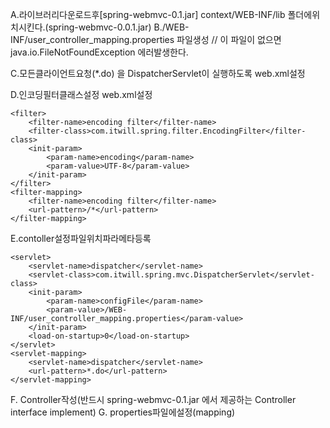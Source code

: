 A.라이브러리다운로드후[spring-webmvc-0.1.jar] context/WEB-INF/lib 폴더에위치시킨다.(spring-webmvc-0.0.1.jar)
B./WEB-INF/user_controller_mapping.properties 파일생성
		// 이 파일이 없으면 java.io.FileNotFoundException 에러발생한다.

C.모든클라이언트요청(*.do) 을 DispatcherServlet이 실행하도록  web.xml설정

D.인코딩필터클래스설정  web.xml설정	  

	<filter>
		<filter-name>encoding filter</filter-name>
		<filter-class>com.itwill.spring.filter.EncodingFilter</filter-class>
		<init-param>
			<param-name>encoding</param-name>
			<param-value>UTF-8</param-value>
		</init-param>
	</filter>
	<filter-mapping>
		<filter-name>encoding filter</filter-name>
		<url-pattern>/*</url-pattern>
	</filter-mapping>
	
E.contoller설정파일위치파라메타등록	

	<servlet>
		<servlet-name>dispatcher</servlet-name>
		<servlet-class>com.itwill.spring.mvc.DispatcherServlet</servlet-class>
		<init-param>
			<param-name>configFile</param-name>
			<param-value>/WEB-INF/user_controller_mapping.properties</param-value>
		</init-param>
		<load-on-startup>0</load-on-startup>
	</servlet>
	<servlet-mapping>
		<servlet-name>dispatcher</servlet-name>
		<url-pattern>*.do</url-pattern>
	</servlet-mapping>


F. Controller작성(반드시 spring-webmvc-0.1.jar 에서 제공하는 Controller interface implement)
G. properties파일에설정(mapping)







